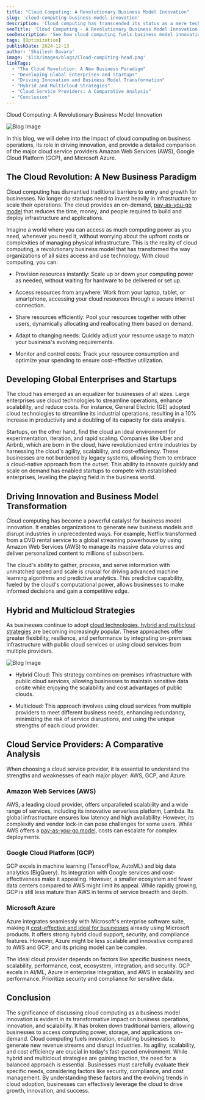 ```yaml
---
title: "Cloud Computing: A Revolutionary Business Model Innovation"
slug: 'cloud-computing-business-model-innovation'
description: 'Cloud computing has transcended its status as a mere technological advancement to become a transformative business model innovation. This shift has fundamentally reshaped the way businesses operate, innovate, and scale, offering unparalleled agility, scalability, and cost efficiency.'
seoTitle: 'Cloud Computing - A Revolutionary Business Model Innovation'
seoDescription: 'See how cloud computing fuels business model innovation, boosts scalability, and drives growth. Compare AWS, Azure, GCP & explore hybrid-cloud strategies.'
tags: [Optimization]
publishDate: 2024-12-13
author: 'Shailesh Davara'
image: '$lib/images/blogs/Cloud-compiting-head.png'
linkTags:
  - "The Cloud Revolution: A New Business Paradigm"
  - "Developing Global Enterprises and Startups"
  - "Driving Innovation and Business Model Transformation"
  - "Hybrid and Multicloud Strategies"
  - "Cloud Service Providers: A Comparative Analysis"
  - "Conclusion"
---
```


Cloud Computing: A Revolutionary Business Model Innovation

![Blog Image]($lib/images/blogs/Cloud-computing-boady1.png)

In this blog, we will delve into the impact of cloud computing on business operations, its role in driving innovation, and provide a detailed comparison of the major cloud service providers Amazon Web Services (AWS), Google Cloud Platform (GCP), and Microsoft Azure.

## The Cloud Revolution: A New Business Paradigm

Cloud computing has dismantled traditional barriers to entry and growth for businesses. No longer do startups need to invest heavily in infrastructure to scale their operations. The cloud provides an on-demand, [pay-as-you-go model](/blog/top-cloud-trends-to-watch-in-2025/) that reduces the time, money, and people required to build and deploy infrastructure and applications.

Imagine a world where you can access as much computing power as you need, whenever you need it, without worrying about the upfront costs or complexities of managing physical infrastructure. This is the reality of cloud computing, a revolutionary business model that has transformed the way organizations of all sizes access and use technology. With cloud computing, you can:

- Provision resources instantly: Scale up or down your computing power as needed, without waiting for hardware to be delivered or set up.

- Access resources from anywhere: Work from your laptop, tablet, or smartphone, accessing your cloud resources through a secure internet connection.

- Share resources efficiently: Pool your resources together with other users, dynamically allocating and reallocating them based on demand.

- Adapt to changing needs: Quickly adjust your resource usage to match your business's evolving requirements.

- Monitor and control costs: Track your resource consumption and optimize your spending to ensure cost-effective utilization.

## Developing Global Enterprises and Startups

The cloud has emerged as an equalizer for businesses of all sizes. Large enterprises use cloud technologies to streamline operations, enhance scalability, and reduce costs. For instance, General Electric (GE) adopted cloud technologies to streamline its industrial operations, resulting in a 10% increase in productivity and a doubling of its capacity for data analysis.

Startups, on the other hand, find the cloud an ideal environment for experimentation, iteration, and rapid scaling. Companies like Uber and Airbnb, which are born in the cloud, have revolutionized entire industries by harnessing the cloud's agility, scalability, and cost-efficiency. These businesses are not burdened by legacy systems, allowing them to embrace a cloud-native approach from the outset. This ability to innovate quickly and scale on demand has enabled startups to compete with established enterprises, leveling the playing field in the business world.

## Driving Innovation and Business Model Transformation

Cloud computing has become a powerful catalyst for business model innovation. It enables organizations to generate new business models and disrupt industries in unprecedented ways. For example, Netflix transformed from a DVD rental service to a global streaming powerhouse by using Amazon Web Services (AWS) to manage its massive data volumes and deliver personalized content to millions of subscribers.

The cloud's ability to gather, process, and serve information with unmatched speed and scale is crucial for driving advanced machine learning algorithms and predictive analytics. This predictive capability, fueled by the cloud's computational power, allows businesses to make informed decisions and gain a competitive edge.

## Hybrid and Multicloud Strategies

As businesses continue to adopt [cloud technologies, hybrid and multicloud strategies](/blog/multi-cloud-strategies-for-2025/) are becoming increasingly popular. These approaches offer greater flexibility, resilience, and performance by integrating on-premises infrastructure with public cloud services or using cloud services from multiple providers.

![Blog Image]($lib/images/blogs/clou-computing-body-2.png)

- Hybrid Cloud: This strategy combines on-premises infrastructure with public cloud services, allowing businesses to maintain sensitive data onsite while enjoying the scalability and cost advantages of public clouds.

- Multicloud: This approach involves using cloud services from multiple providers to meet different business needs, enhancing redundancy, minimizing the risk of service disruptions, and using the unique strengths of each cloud provider.

## Cloud Service Providers: A Comparative Analysis

When choosing a cloud service provider, it is essential to understand the strengths and weaknesses of each major player: AWS, GCP, and Azure.

### Amazon Web Services (AWS)

AWS, a leading cloud provider, offers unparalleled scalability and a wide range of services, including its innovative serverless platform, Lambda. Its global infrastructure ensures low latency and high availability. However, its complexity and vendor lock-in can pose challenges for some users. While AWS offers a [pay-as-you-go model](/blog/top-cloud-trends-to-watch-in-2025/), costs can escalate for complex deployments.

### Google Cloud Platform (GCP)

GCP excels in machine learning (TensorFlow, AutoML) and big data analytics (BigQuery). Its integration with Google services and cost-effectiveness make it appealing. However, a smaller ecosystem and fewer data centers compared to AWS might limit its appeal. While rapidly growing, GCP is still less mature than AWS in terms of service breadth and depth.

### Microsoft Azure

Azure integrates seamlessly with Microsoft's enterprise software suite, making it [cost-effective and ideal for businesses](/blog/cloud-cost-optimization-maximizing-profit-scalability/) already using Microsoft products. It offers strong hybrid cloud support, security, and compliance features. However, Azure might be less scalable and innovative compared to AWS and GCP, and its pricing model can be complex.

The ideal cloud provider depends on factors like specific business needs, scalability, performance, cost, ecosystem, integration, and security. GCP excels in AI/ML, Azure in enterprise integration, and AWS in scalability and performance. Prioritize security and compliance for sensitive data.

## Conclusion

The significance of discussing cloud computing as a business model innovation is evident in its transformative impact on business operations, innovation, and scalability. It has broken down traditional barriers, allowing businesses to access computing power, storage, and applications on-demand. Cloud computing fuels innovation, enabling businesses to generate new revenue streams and disrupt industries. Its agility, scalability, and cost efficiency are crucial in today's fast-paced environment. While hybrid and multicloud strategies are gaining traction, the need for a balanced approach is essential. Businesses must carefully evaluate their specific needs, considering factors like security, compliance, and cost management. By understanding these factors and the evolving trends in cloud adoption, businesses can effectively leverage the cloud to drive growth, innovation, and success.
